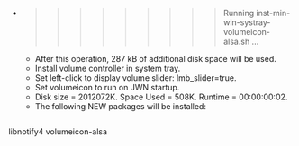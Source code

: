 * >>>>>>>>> Running inst-min-win-systray-volumeicon-alsa.sh ...
  * After this operation, 287 kB of additional disk space will be used.
  * Install volume controller in system tray.
  * Set left-click to display volume slider: lmb_slider=true.
  * Set volumeicon to run on JWN startup.
  * Disk size = 2012072K. Space Used = 508K. Runtime = 00:00:00:02.
  * The following NEW packages will be installed:
  ```bash
libnotify4 volumeicon-alsa
  ```
